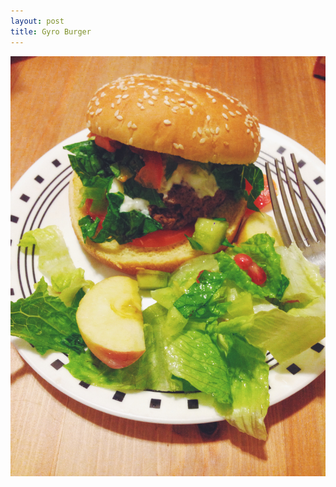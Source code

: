 ```yaml
---
layout: post
title: Gyro Burger
---
```


<img class="food-photo" src="/themenu/images/food/2014-12-13.jpg">
